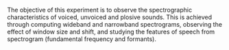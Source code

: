The objective of this experiment is to observe the spectrographic characteristics of voiced, unvoiced and plosive sounds. This is achieved through computing wideband and narrowband spectrograms, observing the effect of window size and shift, and studying the features of speech from spectrogram (fundamental frequency and formants). 

